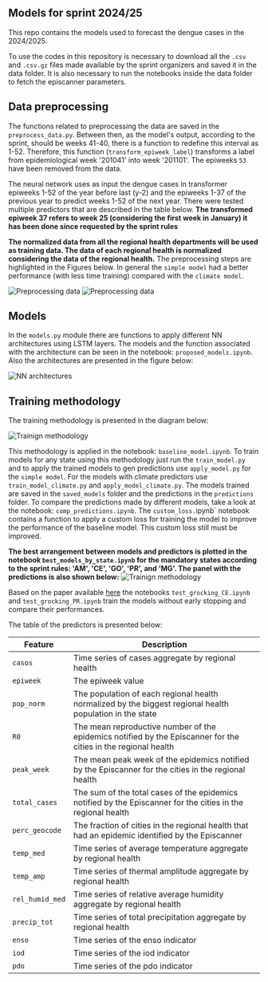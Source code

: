 ## Models for sprint 2024/25

This repo contains the models used to forecast the dengue cases in the 2024/2025. 

To use the codes in this repository is necessary to download all the `.csv` and `.csv.gz` files made available by the sprint organizers and saved it in the data folder. It is also necessary to run the notebooks inside the data folder to fetch the episcanner parameters.

## Data preprocessing 

The functions related to preprocessing the data are saved in the `preprocess_data.py`. Between then, as the model's output, according to the sprint, should be weeks 41-40, there is a function to redefine this interval as 1-52. Therefore, this function (`transform_epiweek_label`) transforms a label from epidemiological week '201041' into week '201101'. The epiweeks `53` have been removed from the data.

The neural network uses as input the dengue cases in transformer epiweeks 1-52 of the year before last (y-2) and the epiweeks 1-37 of the previous year to predict weeks 1-52 of the next year. There were tested multiple predictors that are described in the table below. **The transformed epiweek 37 refers to week 25 (considering the first week in January) it has been done since requested by the sprint rules**

**The normalized data from all the regional health departments will be used as training data. The data of each regional health is normalized considering the data of the regional health.** The preprocessing steps are highlighted in the Figures below. In general the `simple model` had a better performance (with less time training) compared with the `climate model`. 

![Preprocessing data](./figures/details_preprocessing.png)
![Preprocessing data](./figures/preprocess_data.png)

## Models
In the `models.py` module there are functions to apply different NN architectures using LSTM layers. The models and the function associated with the architecture can be seen in the notebook: `proposed_models.ipynb`. Also the architectures are presented in the figure below:

![NN architectures](./figures/comp_models.png)

## Training methodology

The training methodology is presented in the diagram below:

![Trainign methodology](./figures/training_workflow.png)

This methodology is applied in the notebook: `baseline_model.ipynb`. To train models for any state using this methodology just run the `train_model.py` and to apply the trained models to gen predictions use `apply_model.py` for the `simple model`. For the models with climate predictors use `train_model_climate.py` and `apply_model_climate.py`. The models trained are saved in the `saved_models` folder and the predictions in the `predictions` folder. To compare the predictions made by different models, take a look at the notebook: `comp_predictions.ipynb`. The `custom_loss.`ipynb` notebook contains a function to apply a custom loss for training the model to improve the performance of the baseline model. This custom loss still must be improved.  

**The best arrangement between models and predictors is plotted in the notebook `best_models_by_state.ipynb` for the mandatory states according to the sprint rules: 'AM', 'CE', 'GO', 'PR', and 'MG'. The panel with the predictions is also shown below:**
![Trainign methodology](./figures/best_models.png)


Based on the paper available [here](https://arxiv.org/abs/2201.02177) the notebooks `test_grocking_CE.ipynb` and `test_grocking_PR.ipynb` train the models without early stopping and compare their performances. 


The table of the predictors is presented below:

| Feature       | Description                                                                                                    |
|---------------|----------------------------------------------------------------------------------------------------------------|
|`casos`        | Time series of cases aggregate by regional health                                                              | 
|`epiweek`      | The epiweek value                                                                                              |
|`pop_norm`     | The population of each regional health normalized by the biggest regional health population in the state       |
|`R0`           | The mean reproductive number of the epidemics notified by the Episcanner for the cities in the regional health | 
|`peak_week`    | The mean peak week of the epidemics notified by the Episcanner for the cities in the regional health           |
|`total_cases`  | The sum of the total cases of the epidemics notified by the Episcanner for the cities in the regional health   |
|`perc_geocode` | The fraction of cities in the regional health that had an epidemic identified by the Episcanner                | 
|`temp_med`     | Time series of average temperature aggregate by regional health                                                |
|`temp_amp`     | Time series of thermal amplitude aggregate by regional health                                                  |
|`rel_humid_med`| Time series of relative average humidity aggregate by regional health                                          |
|`precip_tot`   | Time series of total precipitation aggregate by regional health                                                |
|`enso`         | Time series of the enso indicator                                                                              |
|`iod`          | Time series of the iod indicator                                                                               |
|`pdo`          | Time series of the pdo indicator                                                                               |





